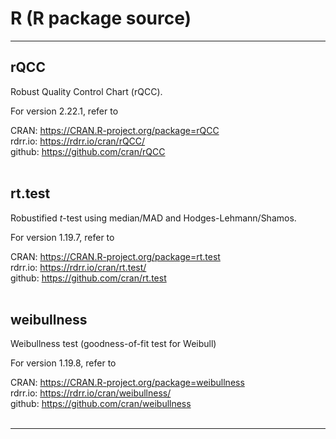 # R (R package source)

---
## rQCC 
Robust Quality Control Chart (rQCC). <br />

For version 2.22.1, refer to <br />

CRAN: <https://CRAN.R-project.org/package=rQCC> <br />
rdrr.io: <https://rdrr.io/cran/rQCC/>  <br />
github: <https://github.com/cran/rQCC>  <br /> <br />

## rt.test 
Robustified *t*-test using median/MAD and Hodges-Lehmann/Shamos.<br />  
   
For version 1.19.7, refer to <br /> 

CRAN: <https://CRAN.R-project.org/package=rt.test> <br />
rdrr.io: <https://rdrr.io/cran/rt.test/>  <br />
github: <https://github.com/cran/rt.test>  <br /> <br />


## weibullness 
Weibullness test (goodness-of-fit test for Weibull)  <br /> 

For version 1.19.8, refer to <br /> 

CRAN: <https://CRAN.R-project.org/package=weibullness> <br />
rdrr.io: <https://rdrr.io/cran/weibullness/>  <br />
github: <https://github.com/cran/weibullness>  <br /><br />

---
